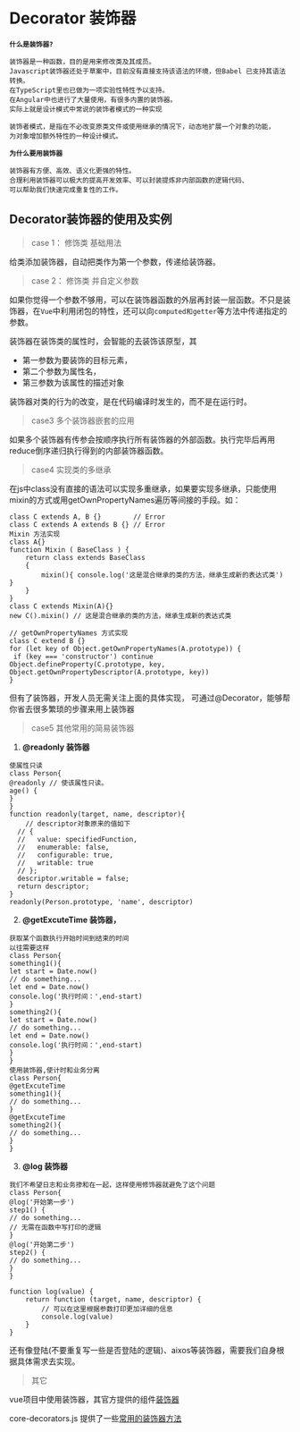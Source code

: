 # Decorator 装饰器
**`什么是装饰器?`**
```
装饰器是一种函数，目的是用来修改类及其成员。
Javascript装饰器还处于草案中，目前没有直接支持该语法的环境，但Babel 已支持其语法转换。
在TypeScript里也已做为一项实验性特性予以支持。
在Angular中也进行了大量使用，有很多内置的装饰器。
实际上就是设计模式中常说的装饰者模式的一种实现

装饰者模式，是指在不必改变原类文件或使用继承的情况下，动态地扩展一个对象的功能，
为对象增加额外特性的一种设计模式。
```
**`为什么要用装饰器`**
```
装饰器有方便、高效、语义化更强的特性。
合理利用装饰器可以极大的提高开发效率、可以封装提炼非内部函数的逻辑代码、
可以帮助我们快速完成重复性的工作。
```

## Decorator装饰器的使用及实例
>case 1： 修饰类 基础用法

给类添加装饰器，自动把类作为第一个参数，传递给装饰器。


>case 2： 修饰类 并自定义参数

如果你觉得一个参数不够用，可以在装饰器函数的外层再封装一层函数。不只是装饰器，在`Vue`中利用闭包的特性，还可以向`computed和getter`等方法中传递指定的参数。


装饰器在装饰类的属性时，会智能的去装饰该原型，其
- 第一参数为要装饰的目标元素，
- 第二个参数为属性名，
- 第三参数为该属性的描述对象

装饰器对类的行为的改变，是在代码编译时发生的，而不是在运行时。

>case3 多个装饰器嵌套的应用

如果多个装饰器有传参会按顺序执行所有装饰器的外部函数。执行完毕后再用reduce倒序递归执行得到的内部装饰器函数。


>case4 实现类的多继承

在js中class没有直接的语法可以实现多重继承，如果要实现多继承，只能使用mixin的方式或用getOwnPropertyNames遍历等间接的手段。如：
```
class C extends A, B {}        // Error
class C extends A extends B {} // Error
Mixin 方法实现
class A{}
function Mixin ( BaseClass ) {
	return class extends BaseClass
	{
		mixin(){ console.log('这是混合继承的类的方法，继承生成新的表达式类') }
	}
}
class C extends Mixin(A){}
new C().mixin() // 这是混合继承的类的方法，继承生成新的表达式类

// getOwnPropertyNames 方式实现
class C extend B {} 
for (let key of Object.getOwnPropertyNames(A.prototype)) {
 if (key === 'constructor') continue 
Object.defineProperty(C.prototype, key, Object.getOwnPropertyDescriptor(A.prototype, key)) 
}
```
但有了装饰器，开发人员无需关注上面的具体实现，
可通过@Decorator，能够帮你省去很多繁琐的步骤来用上装饰器

>case5 其他常用的简易装饰器
1. **@readonly 装饰器**
```
使属性只读
class Person{
@readonly // 使该属性只读。
age() {
}
}
function readonly(target, name, descriptor){
    // descriptor对象原来的值如下
  // {
  //   value: specifiedFunction,
  //   enumerable: false,
  //   configurable: true,
  //   writable: true
  // };
  descriptor.writable = false;
  return descriptor;
}
readonly(Person.prototype, 'name', descriptor)
```
2. **@getExcuteTime 装饰器，**
```
获取某个函数执行开始时间到结束的时间
以往需要这样
class Person{
something1(){
let start = Date.now()
// do something...
let end = Date.now()
console.log('执行时间：',end-start)
}
something2(){
let start = Date.now()
// do something...
let end = Date.now()
console.log('执行时间：',end-start)
}
}
使用装饰器,使计时和业务分离
class Person{
@getExcuteTime
something1(){
// do something...
}
@getExcuteTime
something2(){
// do something...
}
}
```

3. **@log 装饰器**
```
我们不希望日志和业务掺和在一起，这样使用修饰器就避免了这个问题
class Person{
@log('开始第一步')
step1() {
// do something...
// 无需在函数中写打印的逻辑
}
@log('开始第二步')
step2() {
// do something...
}
}

function log(value) {
    return function (target, name, descriptor) {
        // 可以在这里根据参数打印更加详细的信息
        console.log(value)
    }
}
```

还有像登陆(不要重复写一些是否登陆的逻辑)、aixos等装饰器，需要我们自身根据具体需求去实现。

>其它

vue项目中使用装饰器，其官方提供的组件[装饰器](https://github.com/vuejs/vue-class-component)

core-decorators.js 提供了一些[常用的装饰器方法](https://github.com/jayphelps/core-decorators)